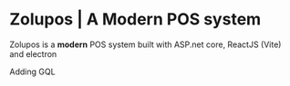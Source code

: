 # Zolupos | A Modern POS system
Zolupos is a **modern** POS system built with ASP.net core, ReactJS (Vite) and electron

Adding GQL  

